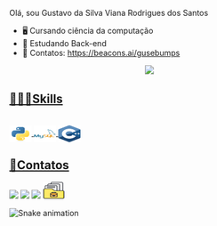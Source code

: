 Olá, sou Gustavo da Silva Viana Rodrigues dos Santos

- 🖥️ Cursando ciência da computação
- 🤖 Estudando Back-end
- 📱 Contatos: https://beacons.ai/gusebumps

<div align="center">
  <a href="https://github.com/guusebumps">
  <img height="180em" src="https://github-readme-stats.vercel.app/api?username=guusebumps&show_icons=true&theme=tokyonight&include_all_commits=true&count_private=true"/>
</div>

  ## 👨🏽‍💻Skills
  <div style="display: inline_block"><br>
  <img align="center" alt="Gus-Py" height="30" width="40" src="https://raw.githubusercontent.com/devicons/devicon/master/icons/python/python-original.svg">
  <img align="center" alt="Gus-MySQL" height="30" width="40" src="https://raw.githubusercontent.com/devicons/devicon/master/icons/mysql/mysql-original-wordmark.svg">
  <img align="center" alt="Gus-C" height="30" width="40" src="https://github.com/guusebumps/guusebumps/blob/main/c.svg">
</div>
  
  ## 📲Contatos
  <div> 
  <a href="https://www.instagram.com/tech.gus/" target="_blank"><img src="https://img.shields.io/badge/-Instagram-%23E4405F?style=for-the-badge&logo=instagram&logoColor=white" target="_blank"></a> 
  <a href = "mailto:guussvianna@gmail.com"><img src="https://img.shields.io/badge/-Gmail-%23333?style=for-the-badge&logo=gmail&logoColor=white" target="_blank"></a>
  <a href="https://www.linkedin.com/in/gustavo-santos-353b4a251/" target="_blank"><img src="https://img.shields.io/badge/-LinkedIn-%230077B5?style=for-the-badge&logo=linkedin&logoColor=white" target="_blank"></a>
  <a href="https://viannaguus.tech/" target="_blank"><img height="30" width="40" src="https://github.com/guusebumps/guusebumps/blob/main/job-portfolio.svg" target="_blank"></a>  
 
  ![Snake animation](https://github.com/guusebumps/guusebumps/blob/output/github-contribution-grid-snake.svg) 
 
</div>
